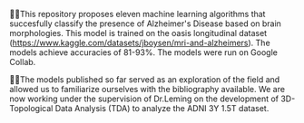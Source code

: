 👩‍🔬This repository proposes eleven machine learning algorithms that succesfully classify the presence of Alzheimer's Disease based on brain morphologies. This model is trained on the oasis longitudinal dataset (https://www.kaggle.com/datasets/jboysen/mri-and-alzheimers). The models achieve accuracies of 81-93%. The models were run on Google Collab. 

🧑‍🔬The models published so far served as an exploration of the field and allowed us to familiarize ourselves with the bibliography available. We are now working under the supervision of Dr.Leming on the development of 3D-Topological Data Analysis (TDA) to analyze the ADNI 3Y 1.5T dataset.
